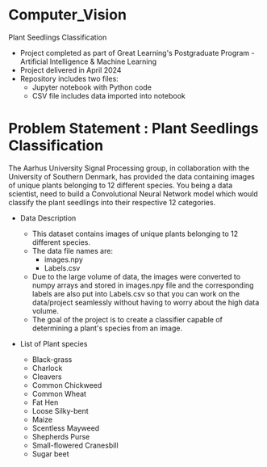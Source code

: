 # Computer_Vision
Plant Seedlings Classification

* Project completed as part of Great Learning's Postgraduate Program - Artificial Intelligence & Machine Learning
* Project delivered in April 2024
* Repository includes two files:
  * Jupyter notebook with Python code
  * CSV file includes data imported into notebook
 
# Problem Statement : Plant Seedlings Classification
The Aarhus University Signal Processing group, in collaboration with the University of Southern Denmark, has provided the data containing images of unique plants belonging to 12 different species. You being a data scientist, need to build a Convolutional Neural Network model which would classify the plant seedlings into their respective 12 categories.

* Data Description

  * This dataset contains images of unique plants belonging to 12 different species.
  * The data file names are:
    * images.npy
    * Labels.csv
  * Due to the large volume of data, the images were converted to numpy arrays and stored in images.npy file and the corresponding labels are also put into Labels.csv so that you can work on the data/project seamlessly without having to worry about the high data volume.
  * The goal of the project is to create a classifier capable of determining a plant's species from an image.

* List of Plant species

  * Black-grass
  * Charlock
  * Cleavers
  * Common Chickweed
  * Common Wheat
  * Fat Hen
  * Loose Silky-bent
  * Maize
  * Scentless Mayweed
  * Shepherds Purse
  * Small-flowered Cranesbill
  * Sugar beet
